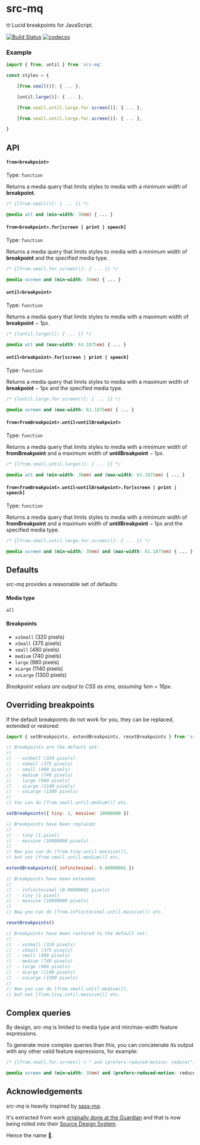 # src-mq

🤓 Lucid breakpoints for JavaScript.

[![Build Status](https://travis-ci.org/src-mq/src-mq.svg?branch=master)](https://travis-ci.org/src-mq/src-mq)
[![codecov](https://codecov.io/gh/src-mq/src-mq/branch/master/graph/badge.svg)](https://codecov.io/gh/src-mq/src-mq)

### Example

```js
import { from, until } from 'src-mq'

const styles = {

	[from.small()]: { ... },

	[until.large()]: { ... },

	[from.small.until.large.for.screen()]: { ... },

	[from.small.until.large.for.screen()]: { ... },

}
```

## API

#### `from<breakpoint>`

Type: `function`

Returns a media query that limits styles to media with a minimum width of **breakpoint**.

```scss
/* {[from.small()]: { ... }} */

@media all and (min-width: 30em) { ... }
```

#### `from<breakpoint>.for[screen | print | speech]`

Type: `function`

Returns a media query that limits styles to media with a minimum width of **breakpoint** and the specified media type.

```scss
/* {[from.small.for.screen()]: { ... }} */

@media screen and (min-width: 30em) { ... }
```

#### `until<breakpoint>`

Type: `function`

Returns a media query that limits styles to media with a maximum width of **breakpoint** − 1px.

```scss
/* {[until.large()]: { ... }} */

@media all and (max-width: 61.1875em) { ... }
```

#### `until<breakpoint>.for[screen | print | speech]`

Type: `function`

Returns a media query that limits styles to media with a maximum width of **breakpoint** − 1px and the specified media type.

```scss
/* {[until.large.for.screen()]: { ... }} */

@media screen and (max-width: 61.1875em) { ... }
```

#### `from<fromBreakpoint>.until<untilBreakpoint>`

Type: `function`

Returns a media query that limits styles to media with a minimum width of **fromBreakpoint** and a maximum width of **untilBreakpoint** − 1px.

```scss
/* {[from.small.until.large()]: { ... }} */

@media all and (min-width: 30em) and (max-width: 61.1875em) { ... }
```

#### `from<fromBreakpoint>.until<untilBreakpoint>.for[screen | print | speech]`

Type: `function`

Returns a media query that limits styles to media with a minimum width of **fromBreakpoint** and a maximum width of **untilBreakpoint** − 1px and the specified media type.

```scss
/* {[from.small.until.large.for.screen()]: { ... }} */

@media screen and (min-width: 30em) and (max-width: 61.1875em) { ... }
```

## Defaults

_src-mq_ provides a reasonable set of defaults:

#### Media type

`all`

#### Breakpoints

- `xxSmall` (320 pixels)
- `xSmall` (375 pixels)
- `small` (480 pixels)
- `medium` (740 pixels)
- `large` (980 pixels)
- `xLarge` (1140 pixels)
- `xxLarge` (1300 pixels)

_Breakpoint values are output to CSS as ems, assuming 1em = 16px._

## Overriding breakpoints

If the default breakpoints do not work for you, they can be replaced, extended or restored:

```js
import { setBreakpoints, extendBreakpoints, resetBreakpoints } from 'src-mq'

// Breakpoints are the default set:
//
// 	- xxSmall (320 pixels)
// 	- xSmall (375 pixels)
// 	- small (480 pixels)
// 	- medium (740 pixels)
// 	- large (980 pixels)
// 	- xLarge (1140 pixels)
// 	- xxLarge (1300 pixels)
//
// You can do [from.small.until.medium()] etc.

setBreakpoints({ tiny: 1, massive: 10000000 })

// Breakpoints have been replaced:
//
// 	- tiny (1 pixel)
// 	- massive (10000000 pixels)
//
// Now you can do [from.tiny.until.massive()],
// but not [from.small.until.medium()] etc.

extendBreakpoints({ infinitesimal: 0.00000001 })

// Breakpoints have been extended:
//
// 	- infinitesimal (0.00000001 pixels)
// 	- tiny (1 pixel)
// 	- massive (10000000 pixels)
//
// Now you can do [from.infinitesimal.until.massive()] etc.

resetBreakpoints()

// Breakpoints have been restored to the default set:
//
// 	- xxSmall (320 pixels)
// 	- xSmall (375 pixels)
// 	- small (480 pixels)
// 	- medium (740 pixels)
// 	- large (980 pixels)
// 	- xLarge (1140 pixels)
// 	- xxLarge (1300 pixels)
//
// Now you can do [from.small.until.medium()],
// but not [from.tiny.until.massive()] etc.
```

## Complex queries

By design, _src-mq_ is limited to media type and min/max-width feature expressions.

To generate more complex queries than this, you can concatenate its output with any other valid feature expressions, for example:

```scss
/* {[from.small.for.screen() + " and (prefers-reduced-motion: reduce)"]: { ... }} */

@media screen and (min-width: 30em) and (prefers-reduced-motion: reduce) { ... }
```

## Acknowledgements

_src-mq_ is heavily inspired by [sass-mq](https://github.com/sass-mq/sass-mq).

It's extracted from work [originally done at the Guardian](https://github.com/guardian/dotcom-rendering/pull/21) and that is now being rolled into their [Source Design System](https://github.com/guardian/source-components).

Hence the name 💃.
